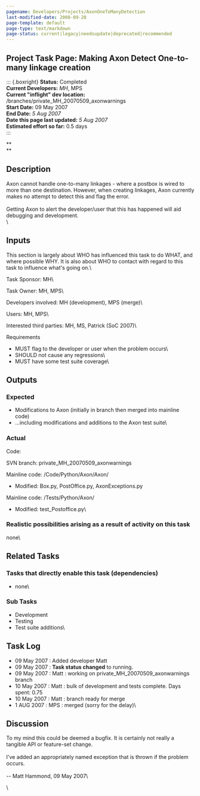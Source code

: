 ```yaml
---
pagename: Developers/Projects/AxonOneToManyDetection
last-modified-date: 2008-09-20
page-template: default
page-type: text/markdown
page-status: current|legacy|needsupdate|deprecated|recommended
---
```

Project Task Page: Making Axon Detect One-to-many linkage creation 
------------------------------------------------------------------

::: {.boxright}
**Status:** Completed\
**Current Developers:** *MH*, MPS\
**Current \"inflight\" dev location:**
/branches/private\_MH\_20070509\_axonwarnings\
**Start Date:** 09 May 2007\
**End Date:** *5 Aug 2007*\
**Date this page last updated:** *5 Aug 2007*\
**Estimated effort so far:** 0.5 days\
:::

**\
**

**Description**
---------------

Axon cannot handle one-to-many linkages - where a postbox is wired to
more than one destination. However, when creating linkages, Axon
currently makes no attempt to detect this and flag the error.\
\
Getting Axon to alert the developer/user that this has happened will aid
debugging and development.\
\

Inputs
------

This section is largely about WHO has influenced this task to do WHAT,
and where possible WHY. It is also about WHO to contact with regard to
this task to influence what\'s going on.\

Task Sponsor: MH\

Task Owner: MH, MPS\

Developers involved: MH (development), MPS (merge)\

Users: MH, MPS\

Interested third parties: MH, MS, Patrick (SoC 2007)\

Requirements

-   MUST flag to the developer or user when the problem occurs\
-   SHOULD not cause any regressions\
-   MUST have some test suite coverage\

Outputs
-------

### Expected

-   Modifications to Axon (initially in branch then merged into mainline
    code)
-   \...including modifications and additions to the Axon test suite\

### Actual

Code:

SVN branch: private\_MH\_20070509\_axonwarnings

Mainline code: /Code/Python/Axon/Axon/

-   Modified: Box.py, PostOffice.py, AxonExceptions.py

Mainline code: /Tests/Python/Axon/

-   Modified: test\_Postoffice.py\

### Realistic possibilities arising as a result of activity on this task

none\

Related Tasks
-------------

### Tasks that directly enable this task (dependencies)

-   none\

### Sub Tasks

-   Development
-   Testing
-   Test suite additions\

Task Log
--------

-   09 May 2007 : Added developer Matt
-   09 May 2007 : **Task status changed** to running.
-   09 May 2007 : Matt : working on private\_MH\_20070509\_axonwarnings
    branch
-   10 May 2007 : Matt : bulk of development and tests complete. Days
    spent: 0.75
-   10 May 2007 : Matt : branch ready for merge
-   1 AUG 2007 : MPS : merged (sorry for the delay)\

Discussion
----------

To my mind this could be deemed a bugfix. It is certainly not really a
tangible API or feature-set change.\
\
I\'ve added an appropriately named exception that is thrown if the
problem occurs.\
\
\-- Matt Hammond, 09 May 2007\

\
